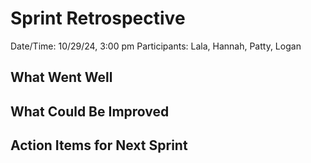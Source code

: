 # Sprint Retrospective

Date/Time: 10/29/24, 3:00 pm
Participants: Lala, Hannah, Patty, Logan

## What Went Well


## What Could Be Improved



## Action Items for Next Sprint

